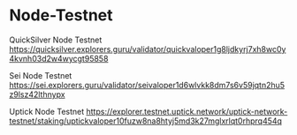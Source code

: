 # Node-Testnet



QuickSilver Node Testnet
https://quicksilver.explorers.guru/validator/quickvaloper1g8ljdkyrj7xh8wc0y4kvnh03d2w4wycgt95858

Sei Node Testnet
https://sei.explorers.guru/validator/seivaloper1d6wlvkk8dm7s6v59jqtn2hu5z9lsz42lthnypx

Uptick Node Testnet
https://explorer.testnet.uptick.network/uptick-network-testnet/staking/uptickvaloper10fuzw8na8htyj5md3k27mglxrlqt0rhprq454q

